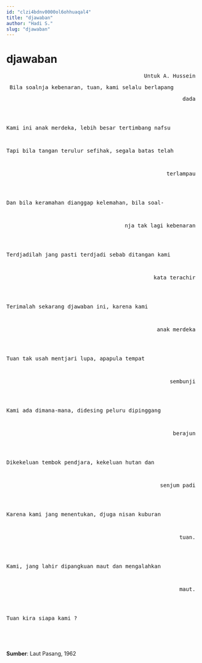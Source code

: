 ```yaml
---
id: "clzi4bdnv0000ol6ohhuaqal4"
title: "djawaban"
author: "Hadi S."
slug: "djawaban"
---
```


# djawaban

<pre align="right"> Untuk A. Hussein </pre>
<pre> Bila soalnja kebenaran, tuan, kami selalu berlapang 
<pre align="right"> dada </pre>
Kami ini anak merdeka, lebih besar tertimbang nafsu 


Tapi bila tangan terulur sefihak, segala batas telah
<pre align="right"> terlampau </pre>
Dan bila keramahan dianggap kelemahan, bila soal-
<pre align="right"> nja tak lagi kebenaran </pre>
Terdjadilah jang pasti terdjadi sebab ditangan kami
<pre align="right"> kata terachir </pre>
Terimalah sekarang djawaban ini, karena kami
<pre align="right"> anak merdeka </pre>


Tuan tak usah mentjari lupa, apapula tempat
<pre align="right"> sembunji </pre>
Kami ada dimana-mana, didesing peluru dipinggang
<pre align="right"> berajun </pre>
Dikekeluan tembok pendjara, kekeluan hutan dan
<pre align="right"> senjum padi </pre>
Karena kami jang menentukan, djuga nisan kuburan
<pre align="right"> tuan. </pre>


Kami, jang lahir dipangkuan maut dan mengalahkan
<pre align="right"> maut. </pre>
Tuan kira siapa kami ? </pre>
<br />
<br /> 

**Sumber**: Laut Pasang, 1962

